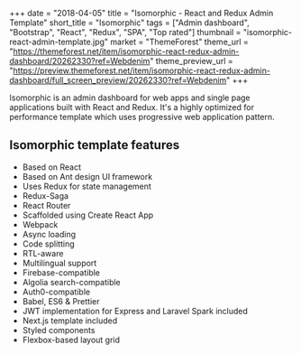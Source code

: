 +++
date = "2018-04-05"
title = "Isomorphic - React and Redux Admin Template"
short_title = "Isomorphic"
tags = ["Admin dashboard", "Bootstrap", "React", "Redux", "SPA", "Top rated"]
thumbnail = "isomorphic-react-admin-template.jpg"
market = "ThemeForest"
theme_url = "https://themeforest.net/item/isomorphic-react-redux-admin-dashboard/20262330?ref=Webdenim"
theme_preview_url = "https://preview.themeforest.net/item/isomorphic-react-redux-admin-dashboard/full_screen_preview/20262330?ref=Webdenim"
+++

Isomorphic is an admin dashboard for web apps and single page applications built with React and Redux.
It's a highly optimized for performance template which uses progressive web application pattern.

## Isomorphic template features

- Based on React
- Based on Ant design UI framework
- Uses Redux for state management
- Redux-Saga
- React Router
- Scaffolded using Create React App
- Webpack
- Async loading
- Code splitting
- RTL-aware
- Multilingual support
- Firebase-compatible
- Algolia search-compatible
- Auth0-compatible
- Babel, ES6 & Prettier
- JWT implementation for Express and Laravel Spark included
- Next.js template included
- Styled components
- Flexbox-based layout grid
